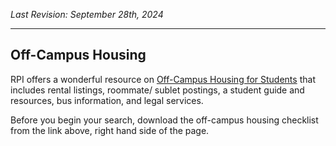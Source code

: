 _Last Revision: September 28th, 2024_

----------
## Off-Campus Housing

RPI offers a wonderful resource on [Off-Campus Housing for Students](https://sll.rpi.edu/campus-commons/campus-information-students) that includes rental listings, roommate/ sublet postings, a student guide and resources, bus information, and legal services.

Before you begin your search, download the off-campus housing checklist from the link above, right hand side of the page.